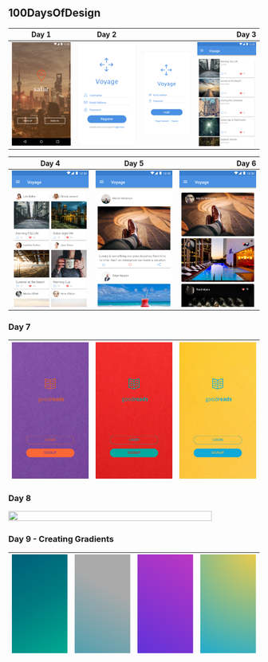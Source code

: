 ## 100DaysOfDesign

| Day 1 | Day 2 |  | Day 3 |
| ------------- |:-------------:|:-------------:| -----:|
| <img src="/Day1/mobile.png">     | <img src="/Day2/signup.png">| <img src="/Day2/login.png">| <img src="/Day3/day3.png">|

| Day 4        | Day 5           | Day 6  |
| ------------- |:-------------:| -----:|
| <img src="/Day4/Day4.png">      | <img src="/Day5/Day5.png"> | <img src="/Day6/Day6.png"> |

 
### Day 7

| <img src="/Day7/1.png">      | <img src="/Day7/2.png"> | <img src="/Day7/3.png"> |
| ------------- |:-------------:| -----:|

### Day 8
<img src="/Day8/Day8.png" height="30%" width="90%">


### Day 9 - Creating Gradients

| <img src="/Day9/Gradient 1.png"> | <img src="/Day9/Gradient 2.png">| <img src="/Day9/Gradient 3.png"> | <img src="/Day9/Gradient 4.png"> |
| ------------- |:-------------:|:-------------:| -----:|

